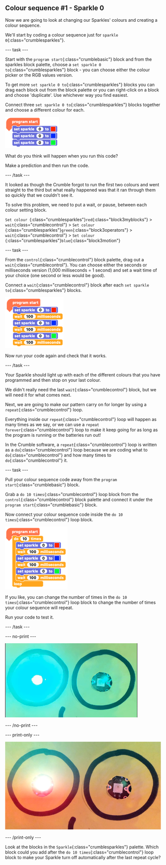 ## Colour sequence #1 - Sparkle 0

Now we are going to look at changing our Sparkles' colours and creating a colour sequence.

We'll start by coding a colour sequence just for `sparkle 0`{:class="crumblesparkles"}.

--- task ---

Start with the `program start`{:class="crumblebasic"} block and from the sparkles block palette, choose a `set sparkle 0 to`{:class="crumblesparkles"} block - you can choose either the colour picker or the RGB values version. 

To get more `set sparkle 0 to`{:class="crumblesparkles"} blocks you can drag each block out from the block palette or you can right-click on a block and choose 'duplicate'. Use whichever way you find easiest.

Connect three `set sparkle 0 to`{:class="crumblesparkles"} blocks together and choose a different colour for each.

![Coding a three colour Sparkle sequence without wait blocks](images/threeSetSparkleBlocks.png)

What do you think will happen when you run this code?

Make a prediction and then run the code.

--- /task ---

It looked as though the Crumble forgot to run the first two colours and went straight to the third but what really happened was that it ran through them so quickly that we couldn't see it.

To solve this problem, we need to put a wait, or pause, between each colour setting block.

`Set colour `{:class="crumblesparkles"}`red`{:class="block3myblocks"} > `wait`{:class="crumblecontrol"} > `Set colour `{:class="crumblesparkles"}`green`{:class="block3operators"} > `wait`{:class="crumblecontrol"} > `Set colour `{:class="crumblesparkles"}`blue`{:class="block3motion"}

--- task ---

From the `control`{:class="crumblecontrol"} block palette, drag out a `wait`{:class="crumblecontrol"}. You can choose either the seconds or milliseconds version (1,000 milliseconds = 1 second) and set a wait time of your choice (one second or less would be good).

Connect a `wait`{:class="crumblecontrol"} block after each `set sparkle to`{:class="crumblesparkles"} blocks.

![Coding a three colour Sparkle sequence with wait blocks](images/threeSetSparkleBlocksWithWaits.png)

Now run your code again and check that it works.

--- /task ---

Your Sparkle should light up with each of the different colours that you have programmed and then stop on your last colour.

We didn't really need the last `wait`{:class="crumblecontrol"} block, but we will need it for what comes next.

Next, we are going to make our pattern carry on for longer by using a `repeat`{:class="crumblecontrol"} loop. 

Everything inside our `repeat`{:class="crumblecontrol"} loop will happen as many times as we say, or we can use a `repeat forever`{:class="crumblecontrol"} loop to make it keep going for as long as the program is running or the batteries run out!

In the Crumble software, a `repeat`{:class="crumblecontrol"} loop is written as a `do`{:class="crumblecontrol"} loop because we are coding what to `do`{:class="crumblecontrol"} and how many times to `do`{:class="crumblecontrol"} it.

--- task ---

Pull your colour sequence code away from the `program start`{:class="crumblebasic"} block.

Grab a `do 10 times`{:class="crumblecontrol"} loop block from the `control`{:class="crumblecontrol"} block palette and connect it under the `program start`{:class="crumblebasic"} block.

Now connect your colour sequence code inside the `do 10 times`{:class="crumblecontrol"} loop block.

![Repeat colour sequence 10 times code](images/sequenceLoop.png)

If you like,  you can change the number of times in the `do 10 times`{:class="crumblecontrol"} loop block to change the number of times your colour sequence will repeat.

Run your code to test it.

--- /task ---

--- no-print ---

![Sparkle colour sequence loop](images/step6sequence1Sparkle.gif)

--- /no-print ---

--- print-only ---

![Sparkle colour sequence loop](images/step6sequence1Sparkle.png)

--- /print-only ---

Look at the blocks in the `Sparkle`{:class="crumblesparkles"} palette. Which block could you add after the `do 10 times`{:class="crumblecontrol"} loop block to make your Sparkle turn off automatically after the last repeat cycle? 